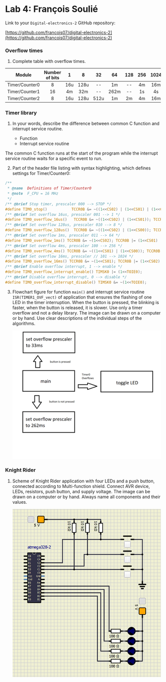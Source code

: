 # Lab 4: François Soulié

Link to your `Digital-electronics-2` GitHub repository:

[https://github.com/francois07/digital-electronics-2](https://github.com/francois07/digital-electronics-2)

### Overflow times

1. Complete table with overflow times.

|   **Module**   | **Number of bits** | **1** | **8** | **32** | **64** | **128** | **256** | **1024** |
| :------------: | :----------------: | :---: | :---: | :----: | :----: | :-----: | :-----: | :------: |
| Timer/Counter0 |         8          |  16u  | 128u  |   --   |   1m   |   --    |   4m    |   16m    |
| Timer/Counter1 |         16         |  4m   |  32m  |   --   |  262m  |   --    |   1s    |    4s    |
| Timer/Counter2 |         8          |  16u  | 128u  |  512u  |   1m   |   2m    |   4m    |   16m    |

### Timer library

1. In your words, describe the difference between common C function and interrupt service routine.

   - Function
   - Interrupt service routine

The common C function runs at the start of the program while the interrupt service routine waits for a specific event to run.

2. Part of the header file listing with syntax highlighting, which defines settings for Timer/Counter0:

```c
/**
 * @name  Definitions of Timer/Counter0
 * @note  F_CPU = 16 MHz
 */
/** @brief Stop timer, prescaler 000 --> STOP */
#define TIM0_stop()           TCCR0B &= ~((1<<CS02) | (1<<CS01) | (1<<CS00));
/** @brief Set overflow 16us, prescaler 001 --> 1 */
#define TIM0_overflow_16us()   TCCR0B &= ~((1<<CS02) | (1<<CS01)); TCCR0B |= (1<<CS00);
/** @brief Set overflow 128us, prescaler 010 --> 8 */
#define TIM0_overflow_128us()  TCCR0B &= ~((1<<CS02) | (1<<CS00)); TCCR0B |= (1<<CS01);
/** @brief Set overflow 1ms, prescaler 011 --> 64 */
#define TIM0_overflow_1ms() TCCR0B &= ~(1<<CS02); TCCR0B |= (1<<CS01) | (1<<CS10);
/** @brief Set overflow 4ms, prescaler 100 --> 256 */
#define TIM0_overflow_4ms() TCCR0B &= ~((1<<CS01) | (1<<CS00)); TCCR0B |= (1<<CS02);
/** @brief Set overflow 16ms, prescaler // 101 --> 1024 */
#define TIM0_overflow_16ms() TCCR0B &= ~(1<<CS01); TCCR0B |= (1<<CS02) | (1<<CS00);
/** @brief Enable overflow interrupt, 1 --> enable */
#define TIM0_overflow_interrupt_enable() TIMSK0 |= (1<<TOIE0);
/** @brief Disable overflow interrupt, 0 --> disable */
#define TIM0_overflow_interrupt_disable() TIMSK0 &= ~(1<<TOIE0);
```

3. Flowchart figure for function `main()` and interrupt service routine `ISR(TIMER1_OVF_vect)` of application that ensures the flashing of one LED in the timer interruption. When the button is pressed, the blinking is faster, when the button is released, it is slower. Use only a timer overflow and not a delay library. The image can be drawn on a computer or by hand. Use clear descriptions of the individual steps of the algorithms.

   ![flashing LED flowchart](./flowchart_flashing_led.png)

### Knight Rider

1. Scheme of Knight Rider application with four LEDs and a push button, connected according to Multi-function shield. Connect AVR device, LEDs, resistors, push button, and supply voltage. The image can be drawn on a computer or by hand. Always name all components and their values.

   ![knight rider schematic](./schematic_knight_rider.png)
